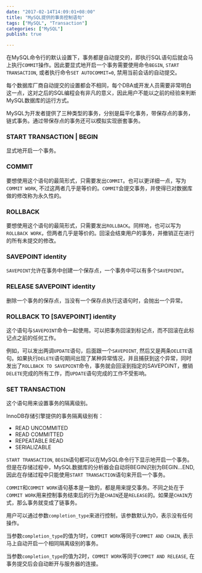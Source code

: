 ```yaml
---
date: "2017-02-14T14:09:01+08:00"
title: "MySQL提供的事务控制语句"
tags: ["MySQL", "Transaction"]
categories: ["MySQL"]
publish: true

---
```


在MySQL命令行的默认设置下，事务都是自动提交的，即执行SQL语句后就会马上执行`COMMIT`操作。因此要显式地开启一个事务需要使用命令`BEGIN`, `START TRANSACTION`, 或者执行命令`SET AUTOCOMMIT=0`, 禁用当前会话的自动提交。

每个数据库厂商自动提交的设置都会不相同，每个DBA或开发人员需要非常明白这一点，这对之后的SQL编程会有非凡的意义，因此用户不能以之前的经验来判断MySQL数据库的运行方式。

MySQL为开发者提供了三种类型的事务，分别是扁平化事务，带保存点的事务，链式事务。通过带保存点的事务还可以模拟实现嵌套事务。

### START TRANSACTION | BEGIN
显式地开启一个事务。

### COMMIT
要想使用这个语句的最简形式，只需要发出`COMMIT`。也可以更详细一点，写为`COMMIT WORK`, 不过这两者几乎是等价的。`COMMIT`会提交事务，并使得已对数据库做的修改称为永久性的。

### ROLLBACK
要想使用这个语句的最简形式，只需要发出`ROLLBACK`。同样地，也可以写为`ROLLBACK WORK`，但两者几乎是等价的。回滚会结束用户的事务，并撤销正在进行的所有未提交的修改。

### SAVEPOINT identity
`SAVEPOINT`允许在事务中创建一个保存点，一个事务中可以有多个`SAVEPOINT`。

### RELEASE SAVEPOINT identity
删除一个事务的保存点，当没有一个保存点执行这语句时，会抛出一个异常。

### ROLLBACK TO [SAVEPOINT] identity
这个语句与`SAVEPOINT`命令一起使用。可以把事务回滚到标记点，而不回滚在此标记点之前的任何工作。

例如，可以发出两调`UPDATE`语句，后面跟一个`SAVEPOINT`, 然后又是两条`DELETE`语句。如果执行`DELETE`语句期间出现了某种异常情况，并且捕获到这个异常，同时发出了`ROLLBACK TO SAVEPOINT`命令，事务就会回滚到指定的SAVEPOINT，撤销`DELETE`完成的所有工作，而`UPDATE`语句完成的工作不受影响。

### SET TRANSACTION
这个语句用来设置事务的隔离级别。

InnoDB存储引擎提供的事务隔离级别有：

* READ UNCOMMITED
* READ COMMITTED
* REPEATABLE READ
* SERIALIZABLE

`START TRANSACTION`, `BEGIN`语句都可以在MySQL命令行下显示地开启一个事务。但是在存储过程中，MySQL数据库的分析器会自动将BEGIN识别为BEGIN...END, 因此在存储过程中只能使用`START TRANSACTION`语句来开启一个事务。

`COMMIT`和`COMMIT WORK`语句基本是一致的，都是用来提交事务。不同之处在于`COMMIT WORK`用来控制事务结束后的行为是`CHAIN`还是`RELEASE`的。如果是`CHAIN`方式，那么事务就变成了链事务。

用户可以通过参数`completion_type`来进行控制，该参数默认为0，表示没有任何操作。

当参数`completion_type`的值为1时，`COMMIT WORK`等同于`COMMIT AND CHAIN`, 表示马上自动开启一个相同隔离级别的事务。

当参数`completion_type`的值为2时，`COMMIT WORK`等同于`COMMIT AND RELEASE`, 在事务提交后会自动断开与服务器的连接。
